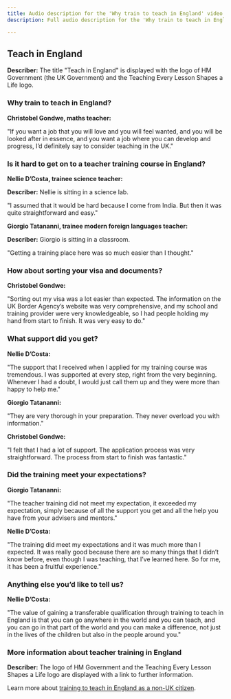 ```yaml
---
title: Audio description for the 'Why train to teach in England' video
description: Full audio description for the 'Why train to teach in England' video.

---
```


## Teach in England

**Describer:** The title "Teach in England" is displayed with the logo of HM Government (the UK Government) and the Teaching Every Lesson Shapes a Life logo. 

### Why train to teach in England?

**Christobel Gondwe, maths teacher:**

"If you want a job that you will love and you will feel wanted, and you will be looked after in essence, and you want a job where you can develop and progress, I’d definitely say to consider teaching in the UK."

### Is it hard to get on to a teacher training course in England?

**Nellie D’Costa, trainee science teacher:**

**Describer:** Nellie is sitting in a science lab.

"I assumed that it would be hard because I come from India. But then it was quite straightforward and easy."

**Giorgio Tatananni, trainee modern foreign languages teacher:**

**Describer:** Giorgio is sitting in a classroom.

"Getting a training place here was so much easier than I thought."

### How about sorting your visa and documents?

**Christobel Gondwe:**

"Sorting out my visa was a lot easier than expected. The information on the UK Border Agency’s website was very comprehensive, and my school and training provider were very knowledgeable, so I had people holding my hand from start to finish. It was very easy to do."

### What support did you get?

**Nellie D’Costa:**

"The support that I received when I applied for my training course was tremendous. I was supported at every step, right from the very beginning. Whenever I had a doubt, I would just call them up and they were more than happy to help me."

**Giorgio Tatananni:**

"They are very thorough in your preparation. They never overload you with information."

**Christobel Gondwe:**

"I felt that I had a lot of support. The application process was very straightforward. The process from start to finish was fantastic."

### Did the training meet your expectations?

**Giorgio Tatananni:**

"The teacher training did not meet my expectation, it exceeded my expectation, simply because of all the support you get and all the help you have from your advisers and mentors."

**Nellie D’Costa:**

"The training did meet my expectations and it was much more than I expected. It was really good because there are so many things that I didn’t know before, even though I was teaching, that I’ve learned here. So for me, it has been a fruitful experience."

### Anything else you’d like to tell us?

**Nellie D’Costa:**

"The value of gaining a transferable qualification through training to teach in England is that you can go anywhere in the world and you can teach, and you can go in that part of the world and you can make a difference, not just in the lives of the children but also in the people around you."

### More information about teacher training in England

**Describer:** The logo of HM Government and the Teaching Every Lesson Shapes a Life logo are displayed with a link to further information. 

Learn more about [training to teach in England as a non-UK citizen](/non-uk-teachers/train-to-teach-in-england-as-an-international-student).
